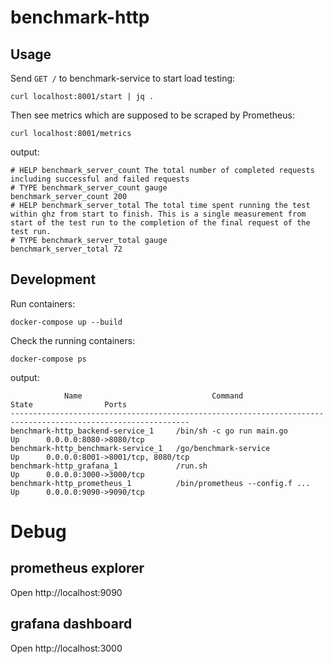 # benchmark-http

## Usage

Send `GET /` to benchmark-service to start load testing:

    curl localhost:8001/start | jq .

Then see metrics which are supposed to be scraped by Prometheus:

    curl localhost:8001/metrics

output:

    # HELP benchmark_server_count The total number of completed requests including successful and failed requests
    # TYPE benchmark_server_count gauge
    benchmark_server_count 200
    # HELP benchmark_server_total The total time spent running the test within ghz from start to finish. This is a single measurement from start of the test run to the completion of the final request of the test run.
    # TYPE benchmark_server_total gauge
    benchmark_server_total 72

## Development

Run containers:

    docker-compose up --build

Check the running containers:

    docker-compose ps

output:

                Name                             Command               State                Ports
    --------------------------------------------------------------------------------------------------------------
    benchmark-http_backend-service_1     /bin/sh -c go run main.go        Up      0.0.0.0:8080->8080/tcp
    benchmark-http_benchmark-service_1   /go/benchmark-service            Up      0.0.0.0:8001->8001/tcp, 8080/tcp
    benchmark-http_grafana_1             /run.sh                          Up      0.0.0.0:3000->3000/tcp
    benchmark-http_prometheus_1          /bin/prometheus --config.f ...   Up      0.0.0.0:9090->9090/tcp

# Debug

## prometheus explorer

Open http://localhost:9090

## grafana dashboard

Open http://localhost:3000
